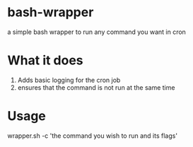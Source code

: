 bash-wrapper
============

a simple bash wrapper to run any command you want in cron

What it does
============

1. Adds basic logging for the cron job
1. ensures that the command is not run at the same time

Usage
=====

wrapper.sh -c 'the command you wish to run and its flags' 
